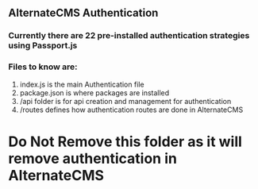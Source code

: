 
## AlternateCMS Authentication

### Currently there are 22 pre-installed authentication strategies using Passport.js

### Files to know are:

1. index.js is the main Authentication file
2. package.json is where packages are installed
3. /api folder is for api creation and management for authentication
4. /routes defines how authentication routes are done in AlternateCMS

# Do Not Remove this folder as it will remove authentication in AlternateCMS